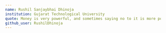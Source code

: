 ```yaml
---
name: Rushil Sanjaybhai Dhinoja
institution: Gujarat Technological University
quote: Money is very powerful, and sometimes saying no to it is more powerful...
github_user: RushilDhinoja
---
```

